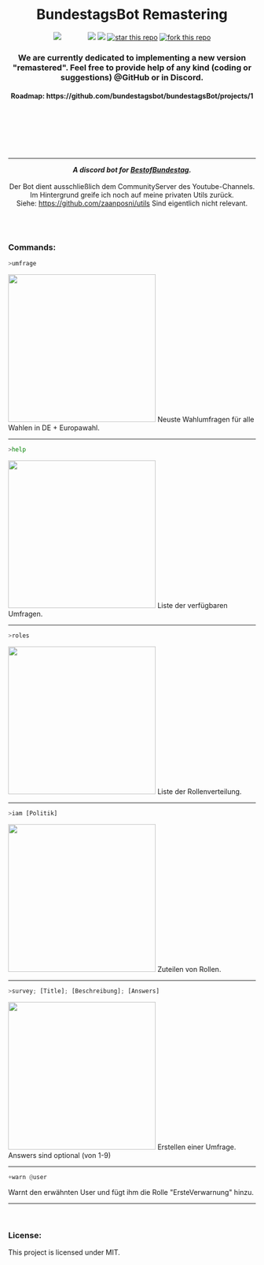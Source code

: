 <h1 align="center">BundestagsBot Remastering</h1>
<p align="center">
<a href="https://pypi.org/project/discord.py/"><img src="https://img.shields.io/pypi/v/discord.py.svg" style="margin-right: 50px;"/></a>
<a href="https://pypi.org/project/discord.py/"><img src="https://img.shields.io/pypi/pyversions/discord.py.svg"/></a>
<a href="https://discord.gg/ezMtSwR"><img src="https://discordapp.com/api/guilds/531445761733296130/embed.png"/></a>
<a href="https://github.com/bundestagsBot/bundestagsbot"><img alt="star this repo" src="http://githubbadges.com/star.svg?user=bundestagsBot&repo=bundestagsbot&style=default" /></a>
<a href="https://github.com/bundestagsBot/bundestagsbot/fork"><img alt="fork this repo" src="http://githubbadges.com/fork.svg?user=bundestagsBot&repo=bundestagsbot&style=default" /></a>
</p>
<h3 align="center"> We are currently dedicated to implementing a new version "remastered".
Feel free to provide help of any kind (coding or suggestions) @GitHub or in Discord.</h3>
<h4 align="center"> Roadmap: https://github.com/bundestagsbot/bundestagsBot/projects/1 </h4>
<br/>
<br/>
<br/>
<br/>
<br/>
<hr />

<div align="center">
     
  <strong><i>A discord bot for <a href="https://www.youtube.com/channel/UCkN8kMDOekn8uxxxsvwEnow">BestofBundestag</a>.</i></strong>
  <br>
  <br>
  Der Bot dient ausschließlich dem CommunityServer des Youtube-Channels.
  <br>Im Hintergrund greife ich noch auf meine privaten Utils zurück.
  <br>Siehe: https://github.com/zaanposni/utils Sind eigentlich nicht relevant.
</div>
<br>
<br>

### Commands:

```python
>umfrage
```
<img src='https://i.imgur.com/RkTcjhW.png' width=300>
Neuste Wahlumfragen für alle Wahlen in DE + Europawahl.
<hr>

```python
>help
```

<img src='https://i.imgur.com/OEMAzlm.png' width=300>
Liste der verfügbaren Umfragen.
<hr>

```python
>roles
```

<img src='https://i.imgur.com/e30ji4n.png' width=300>
Liste der Rollenverteilung.
<hr>

```python
>iam [Politik]
```

<img src='https://i.imgur.com/vBG5lfJ.png' width=300>
Zuteilen von Rollen.
<hr>

```python
>survey; [Title]; [Beschreibung]; [Answers]
```

<img src='https://i.imgur.com/ytHU5hB.png' width=300>
Erstellen einer Umfrage.<br>
Answers sind optional (von 1-9)
<hr>

```python
+warn @user
```
Warnt den erwähnten User und fügt ihm die Rolle "ErsteVerwarnung" hinzu.
<hr>
<br>

### License:

This project is licensed under MIT.

